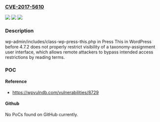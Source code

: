 ### [CVE-2017-5610](https://cve.mitre.org/cgi-bin/cvename.cgi?name=CVE-2017-5610)
![](https://img.shields.io/static/v1?label=Product&message=n%2Fa&color=blue)
![](https://img.shields.io/static/v1?label=Version&message=n%2Fa&color=blue)
![](https://img.shields.io/static/v1?label=Vulnerability&message=n%2Fa&color=brighgreen)

### Description

wp-admin/includes/class-wp-press-this.php in Press This in WordPress before 4.7.2 does not properly restrict visibility of a taxonomy-assignment user interface, which allows remote attackers to bypass intended access restrictions by reading terms.

### POC

#### Reference
- https://wpvulndb.com/vulnerabilities/8729

#### Github
No PoCs found on GitHub currently.

